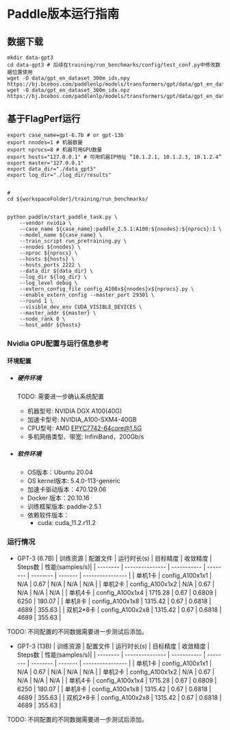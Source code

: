 
# Paddle版本运行指南

## 数据下载

```shell
mkdir data-gpt3
cd data-gpt3 # 后续在training/run_benchmarks/config/test_conf.py中修改数据位置使用
wget -O data/gpt_en_dataset_300m_ids.npy https://bj.bcebos.com/paddlenlp/models/transformers/gpt/data/gpt_en_dataset_300m_ids.npy
wget -O data/gpt_en_dataset_300m_idx.npz https://bj.bcebos.com/paddlenlp/models/transformers/gpt/data/gpt_en_dataset_300m_idx.npz
```

## 基于FlagPerf运行

```
export case_name=gpt-6.7b # or gpt-13b
export nnodes=1 # 机器数量
export nprocs=8 # 机器可用GPU数量
export hosts="127.0.0.1" # 可用机器IP地址 “10.1.2.1, 10.1.2.3, 10.1.2.4”
export master="127.0.0.1"
export data_dir="./data_gpt3"
export log_dir="./log_dir/results"


# 
cd ${workspaceFolder}/training/run_benchmarks/


python paddle/start_paddle_task.py \
    --vendor nvidia \
    --case_name ${case_name}:paddle_2.5.1:A100:${nnodes}:${nprocs}:1 \
    --model_name ${case_name} \
    --train_script run_pretraining.py \
    --nnodes ${nnodes} \
    --nproc ${nprocs} \
    --hosts ${hosts} \
    --hosts_ports 2222 \ 
    --data_dir ${data_dir} \
    --log_dir ${log_dir} \
    --log_level debug \
    --extern_config_file config_A100x${nnodes}x${nprocs}.py \
    --enable_extern_config --master_port 29301 \
    --round 1 \
    --visible_dev_env CUDA_VISIBLE_DEVICES \
    --master_addr ${master} \
    --node_rank 0 \
    --host_addr ${hosts}

```


### Nvidia GPU配置与运行信息参考
#### 环境配置
- ##### 硬件环境

    TODO: 需要进一步确认系统配置

    - 机器型号: NVIDIA DGX A100(40G) 
    - 加速卡型号: NVIDIA_A100-SXM4-40GB
    - CPU型号: AMD EPYC7742-64core@1.5G
    - 多机网络类型、带宽: InfiniBand，200Gb/s
- ##### 软件环境
   - OS版本：Ubuntu 20.04
   - OS kernel版本: 5.4.0-113-generic
   - 加速卡驱动版本：470.129.06
   - Docker 版本：20.10.16
   - 训练框架版本: paddle-2.5.1
   - 依赖软件版本：
     - cuda: cuda_11.2.r11.2


### 运行情况

* GPT-3 (6.7B)
| 训练资源 | 配置文件        | 运行时长(s) | 目标精度 | 收敛精度 | Steps数 | 性能(samples/s)|
| -------- | --------------- | ----------- | -------- | -------- | ------- | ---------------- |
| 单机1卡  | config_A100x1x1 | N/A         | 0.67     | N/A      | N/A     | N/A              |
| 单机2卡  | config_A100x1x2 | N/A         | 0.67     | N/A      | N/A     | N/A              |
| 单机4卡  | config_A100x1x4 | 1715.28     | 0.67     | 0.6809   | 6250    | 180.07           |
| 单机8卡  | config_A100x1x8 | 1315.42     | 0.67     | 0.6818   | 4689    | 355.63           |
| 双机2*8卡  | config_A100x2x8 | 1315.42     | 0.67     | 0.6818   | 4689    | 355.63           |

TODO: 不同配置的不同数据需要进一步测试后添加。

* GPT-3 (13B)
| 训练资源 | 配置文件        | 运行时长(s) | 目标精度 | 收敛精度 | Steps数 | 性能(samples/s)|
| -------- | --------------- | ----------- | -------- | -------- | ------- | ---------------- |
| 单机1卡  | config_A100x1x1 | N/A         | 0.67     | N/A      | N/A     | N/A              |
| 单机2卡  | config_A100x1x2 | N/A         | 0.67     | N/A      | N/A     | N/A              |
| 单机4卡  | config_A100x1x4 | 1715.28     | 0.67     | 0.6809   | 6250    | 180.07           |
| 单机8卡  | config_A100x1x8 | 1315.42     | 0.67     | 0.6818   | 4689    | 355.63           |
| 双机2*8卡  | config_A100x2x8 | 1315.42     | 0.67     | 0.6818   | 4689    | 355.63           |

TODO: 不同配置的不同数据需要进一步测试后添加。